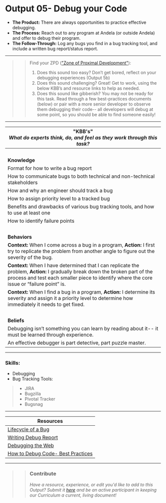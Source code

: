# Output 05- Debug your Code

- **The Product:** There are always opportunities to practice effective debugging. <br>
- **The Process:** Reach out to any program at Andela (or outside Andela) and offer to debug their program.  <br>
- **The Follow-Through:** Log any bugs you find in a bug tracking tool, and include a written bug report/status report. 

-----------------------------------------------------------
>> Find your ZPD (["Zone of Proximal Development"](https://en.wikipedia.org/wiki/Zone_of_proximal_development)): 
>> 
>> 1. Does this sound too easy? Don’t get bored, reflect on your debugging experiences (Output 5b)
>> 2. Does this sound challenging? Great! Get to work, using the below KBB’s and resource links to help as needed. 
>>  3. Does this sound like gibberish? You may not be ready for this task. Read through a few best-practices documents (below) or pair with a more senior developer to observe them debugging their code-- all developers will debug at some point, so you should be able to find someone easily!


----------------------------------------------------------------

| **"KBB's"** <br> _What do experts think, do, and feel as they work through this task?_|
|----------|
| </br>| 
| **Knowledge**	| 
| Format for how to write a bug report	|  
| How to communicate bugs to both technical and non-technical stakeholders	|  
| How and why an engineer should track a bug	|  
| How to assign priority level to a tracked bug	|  
| Benefits and drawbacks of various bug tracking tools, and how to use at least one	|  
| How to identify failure points	|  
| </br> | 
| **Behaviors** 	| 
|  **Context:** When I come across a bug in a program, **Action:** I first try to replicate the problem from another angle to figure out the severity of the bug.  	|  
|  **Context:** When I have determined that I can replicate the problem, **Action:** I gradually break down the broken part of the process and test each smaller piece to identify where the core issue or “failure point” is.  	|  
|  **Context:** When I find a bug in a program, **Action:** I determine its severity and assign it a priority level to determine how immediately it needs to get fixed. 	|  
| </br> | 
| **Beliefs**	| 
| Debugging isn’t something you can learn by reading about it-- it must be learned through experience. |  
| An effective debugger is part detective, part puzzle master. |  

------
### Skills: 
* Debugging
* Bug Tracking Tools: 
> - JIRA
> - Bugzilla
> - Pivotal Tracker
> - Bugsnag




------


| Resources|       	
|----------|
| [Lifecycle of a Bug](https://developer.mozilla.org/en-US/docs/Mozilla/QA/A_Bugs_Life)|
| [Writing Debug Report](https://developer.mozilla.org/en-US/docs/Mozilla/QA/Bug_writing_guidelines)|
| [Debugging the Web](https://app.pluralsight.com/library/courses/web-debug/table-of-contents)|
| [How to Debug Code- Best Practices](http://blog.codeunion.io/2014/09/03/teaching-novices-how-to-debug-code/)|

---- 

>> ### Contribute
>> _Have a resource, experience, or edit you'd like to add to this Output? Submit it [here](https://docs.google.com/a/andela.com/forms/d/e/1FAIpQLSeiwit-7JW3UScG9ItDX9DUZZnlCwdpo7aWruahsPKNJ_6JOA/viewform?usp=sf_link) and be an active participant in keeping our Curriculum a current, living document!_

